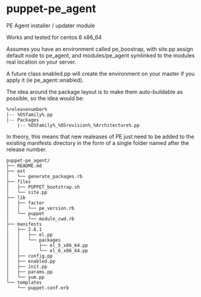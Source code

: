 puppet-pe_agent
===============

PE Agent installer / updater module

Works and tested for centos 6 x86_64

Assumes you have an environment called pe_boostrap, with site.pp assign default node to pe_agent, and modules/pe_agent symlinked to the modules real location on your server.

A future class enabled.pp will create the environment on your master if you apply it (ie pe_agent::enabled).

The idea around the package layout is to make them auto-buildable as possible, so the idea would be:

    %releasenumber%
    |-- %OSfamily%.pp
    |-- Packages
        |-- %OSFamily%_%OSrevision%_%Architecture%.pp

In theory, this means that new realeases of PE just need to be added to the existing manifests directory in the form of a single folder named after the release number.


    puppet-pe_agent/
    ├── README.md
    ├── ext
    │   └── generate_packages.rb
    ├── files
    │   ├── PUPPET_bootstrap.sh
    │   └── site.pp
    ├── lib
    │   ├── facter
    │   │   └── pe_version.rb
    │   └── puppet
    │       └── module_cwd.rb
    ├── manifests
    │   ├── 2.6.1
    │   │   ├── el.pp
    │   │   └── packages
    │   │       ├── el_5_x86_64.pp
    │   │       └── el_6_x86_64.pp
    │   ├── config.pp
    │   ├── enabled.pp
    │   ├── init.pp
    │   ├── params.pp
    │   └── yum.pp
    └── templates
        └── puppet.conf.erb


